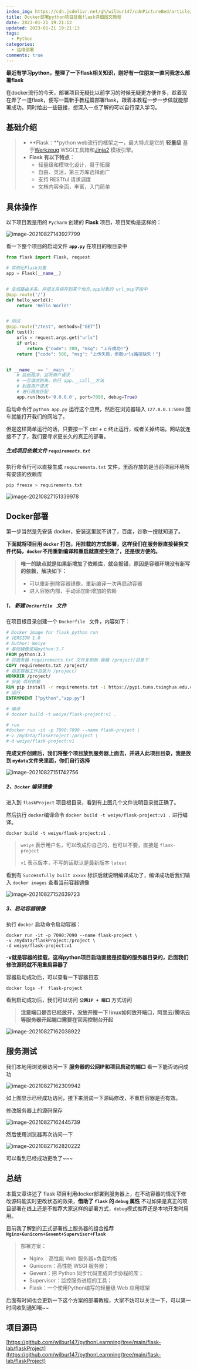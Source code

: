 ```yaml
---
index_img: https://cdn.jsdelivr.net/gh/wilbur147/cdnPictureBed/article/20210827143928.png
title: Docker部署python项目挂载flask详细图文教程
date: 2023-01-21 19:21:13
updated: 2023-01-21 19:21:13
tags:
  - Python
categories:
  - 运维部署
comments: true
---
```


**最近有学习python，整理了一下flask相关知识，刚好有一位朋友一直问我怎么部署flask**

在docker流行的今天，部署项目无疑比以前学习的时候无疑更方便许多，趁着现在弄了一道flask，便写一篇新手教程篇部署flask，跟着本教程一步一步做就能部署成功。同时给出一些链接，想深入一点了解的可以自行深入学习。



## 基础介绍

> - **Flask：**python web流行的框架之一，最大特点是它的 **轻量级** 基于[Werkzeug]() WSGI工具箱和[Jinja2]() 模板引擎。
> - **Flask 有以下特点：**
>   - 轻量级和模块化设计，易于拓展
>   - 自由、灵活，第三方库选择面广
>   - 支持 RESTful 请求调度
>   - 文档内容全面，丰富，入门简单



## 具体操作

以下项目我是用的 `Pycharm` 创建的 **Flask** 项目，项目架构是这样的：

![image-20210827143927799](https://cdn.jsdelivr.net/gh/wilbur147/cdnPictureBed/article/20210827143928.png)



看一下整个项目的启动文件 **`app.py`** 在项目的根目录中

```python
from flask import Flask, request

# 实例化Flask对象
app = Flask(__name__)


# 生成路由关系，并把关系保存到某个地方,app对象的 url_map字段中
@app.route('/')
def hello_world():
    return 'Hello World!'


# 测试
@app.route("/test", methods=["GET"])
def test():
    urls = request.args.get("urls")
    if urls:
        return {"code": 200, "msg": "上传成功!"}
    return {"code": 500, "msg": "上传失败，参数urls路径缺失！"}


if __name__ == '__main__':
    # 启动程序，监听用户请求
    # 一旦请求到来，执行 app.__call__方法
    # 封装用户请求
    # 进行路由匹配
    app.run(host='0.0.0.0', port=7090, debug=True)

```



启动命令行 `python app.py` 运行这个应用，然后在浏览器输入 `127.0.0.1:5000` 回车就能打开我们的网站了。

但是这样简单运行的话，只要按一下 ctrl + c 终止运行，或者关掉终端，网站就连接不了了，我们要寻求更长久的真正的部署。



##### 生成项目依赖文件 `requirements.txt`

执行命令行可以直接生成 `requirements.txt` 文件，里面存放的是当前项目环境所有安装的依赖库

```bash
pip freeze > requirements.txt
```

![image-20210827151339978](https://cdn.jsdelivr.net/gh/wilbur147/cdnPictureBed/article/20210827151340.png)



## Docker部署

第一步当然是先安装 docker，安装这里就不讲了，百度，谷歌一搜就知道了。

**下面就将项目用 `docker` 打包，用挂载的方式部署，这样我们在服务器直接替换文件代码，`docker`不用重新编译和重启就直接生效了，还是很方便的。**

> **唯一的缺点就是如果新增加了依赖库，就会报错，原因是容器环境没有新写的依赖，解决如下：**
>
> - 可以重新删除容器镜像，重新编译一次再启动容器
> - 进入容器内部，手动添加新增加的依赖



##### 1、 新建 `Dockerfile ` 文件

在项目根目录创建一个 `Dockerfile ` 文件，内容如下：

```dockerfile
# Docker image for flask python run
# VERSION 1.0
# Author: Weiye
# 基础镜像使用python:3.7
FROM python:3.7
# 将服务器 requirements.txt 文件复制到 容器 /project/目录下
COPY requirements.txt /project/
# 指定容器工作目录为 /project/
WORKDIR /project/
# 安装 项目依赖
RUN pip install -r requirements.txt -i https://pypi.tuna.tsinghua.edu.cn/simple
# 运行
ENTRYPOINT ["python","app.py"]

# 编译
# docker build -t weiye/flask-project:v1 .

# run
#docker run -it -p 7090:7090 --name flask-project \
#-v /mydata/flaskProject:/project \
#-d weiye/flask-project:v1
```



**完成文件创建后，我们将整个项目放到服务器上面去，并进入此项目目录，我是放到 `mydata`文件夹里面，你们自行选择**

![image-20210827151742756](https://cdn.jsdelivr.net/gh/wilbur147/cdnPictureBed/article/20210827151742.png)



##### 2、`Docker` 编译镜像

进入到 `flaskProject` 项目根目录，看到有上图几个文件说明目录就正确了。

然后执行 `docker`编译命令 `docker build -t weiye/flask-project:v1 .` 进行编译。

```basic
docker build -t weiye/flask-project:v1 .
```



> `weiye` 表示用户名，可以改成你自己的，也可以不要，直接是 `flask-project`
>
> `v1` 表示版本，不写的话默认是最新版本 `latest` 



看到有 `Successfully built xxxxx` 标识后就说明编译成功了，编译成功后我们输入 `docker images` 查看当前容器镜像

![image-20210827152639723](https://cdn.jsdelivr.net/gh/wilbur147/cdnPictureBed/article/20210827152639.png)



##### 3、启动容器镜像

执行 `docker` 启动命令启动容器：

```basic
docker run -it -p 7090:7090 --name flask-project \
-v /mydata/flaskProject:/project \
-d weiye/flask-project:v1
```

**-v就是容器的挂载，这样python项目启动直接是挂载的服务器目录的，后面我们修改源码就不用重启容器了**

容器启动成功后，可以查看一下容器日志

```basic
docker logs -f  flask-project
```

看到启动成功后，我们可以访问 **`公网IP + 端口`** 方式访问

> **注意端口是否已经放开，没放开搜一下 linux如何放开端口，阿里云/腾讯云等服务器开起端口需要在官网控制台开起**

![image-20210827162038922](https://cdn.jsdelivr.net/gh/wilbur147/cdnPictureBed/article/20210827162039.png)



## 服务测试

我们本地用浏览器访问一下 **服务器的公网IP和项目启动的端口** 看一下能否访问成功

![image-20210827162309942](https://cdn.jsdelivr.net/gh/wilbur147/cdnPictureBed/article/20210827162310.png)



如上图显示已经成功访问，接下来测试一下源码修改，不重启容器是否有效。

修改服务器上的源码保存

![image-20210827162445739](https://cdn.jsdelivr.net/gh/wilbur147/cdnPictureBed/article/20210827162445.png)



然后使用浏览器再次访问一下

![image-20210827162820222](https://cdn.jsdelivr.net/gh/wilbur147/cdnPictureBed/article/20210827162820.png)



可以看到已经成功更改了~~~



## 总结

本篇文章讲述了 flask 项目利用docker部署到服务器上，在不动容器的情况下修改源码能实时更改状态的效果，**借助了 `flask` 的 `debug` 属性** 不过如果是真正的项目部署在线上还是不推荐大家这样的部署方式，`debug`模式推荐还是本地开发时用用。

目前我了解到的正式部署线上服务器的组合推荐 **`Nginx+Gunicorn+Gevent+Supervisor+Flask`**

> 部署方案：
>
> - Nginx：高性能 Web 服务器+负载均衡
> - Gunicorn：高性能 WSGI 服务器；
> - Gevent：把 Python 同步代码变成异步协程的库；
> - Supervisor：监控服务进程的工具；
> - Flask：一个使用Python编写的轻量级 Web 应用框架

后面有时间也会更新一下这个方案的部署教程，大家不妨可以关注一下，可以第一时间收到通知哦~~





## 项目源码

[https://github.com/wilbur147/pythonLearnning/tree/main/flask-lab/flaskProject](https://github.com/wilbur147/pythonLearnning/tree/main/flask-lab/flaskProject)









